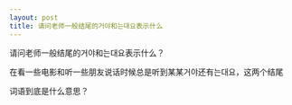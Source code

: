 ```yaml
---
layout: post
title: 请问老师一般结尾的거야和는대요表示什么
---
```


请问老师一般结尾的거야和는대요表示什么？

在看一些电影和听一些朋友说话时候总是听到某某거야还有는대요，这两个结尾

词语到底是什么意思？
